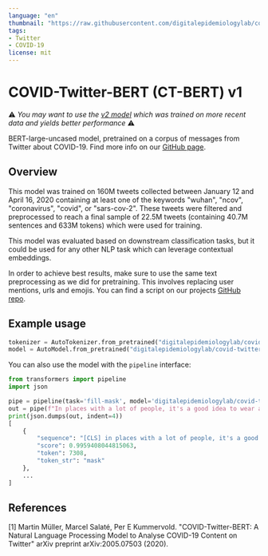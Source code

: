 ```yaml
---
language: "en"
thumbnail: "https://raw.githubusercontent.com/digitalepidemiologylab/covid-twitter-bert/master/images/COVID-Twitter-BERT_small.png"
tags:
- Twitter
- COVID-19
license: mit
---
```


# COVID-Twitter-BERT (CT-BERT) v1

:warning: _You may want to use the [v2 model](https://huggingface.co/digitalepidemiologylab/covid-twitter-bert-v2) which was trained on more recent data and yields better performance_ :warning: 


BERT-large-uncased model, pretrained on a corpus of messages from Twitter about COVID-19. Find more info on our [GitHub page](https://github.com/digitalepidemiologylab/covid-twitter-bert).

## Overview
This model was trained on 160M tweets collected between January 12 and April 16, 2020 containing at least one of the keywords "wuhan", "ncov", "coronavirus", "covid", or "sars-cov-2". These tweets were filtered and preprocessed to reach a final sample of 22.5M tweets (containing 40.7M sentences and 633M tokens) which were used for training.

This model was evaluated based on downstream classification tasks, but it could be used for any other NLP task which can leverage contextual embeddings. 

In order to achieve best results, make sure to use the same text preprocessing as we did for pretraining. This involves replacing user mentions, urls and emojis. You can find a script on our projects [GitHub repo](https://github.com/digitalepidemiologylab/covid-twitter-bert).

## Example usage
```python
tokenizer = AutoTokenizer.from_pretrained("digitalepidemiologylab/covid-twitter-bert")
model = AutoModel.from_pretrained("digitalepidemiologylab/covid-twitter-bert")
```

You can also use the model with the `pipeline` interface:

```python
from transformers import pipeline
import json

pipe = pipeline(task='fill-mask', model='digitalepidemiologylab/covid-twitter-bert-v2')
out = pipe(f"In places with a lot of people, it's a good idea to wear a {pipe.tokenizer.mask_token}")
print(json.dumps(out, indent=4))
[
    {   
        "sequence": "[CLS] in places with a lot of people, it's a good idea to wear a mask [SEP]",
        "score": 0.9959408044815063,
        "token": 7308,
        "token_str": "mask"
    },  
    ... 
]
```

## References
[1] Martin Müller, Marcel Salaté, Per E Kummervold. "COVID-Twitter-BERT: A Natural Language Processing Model to Analyse COVID-19 Content on Twitter" arXiv preprint arXiv:2005.07503 (2020).
